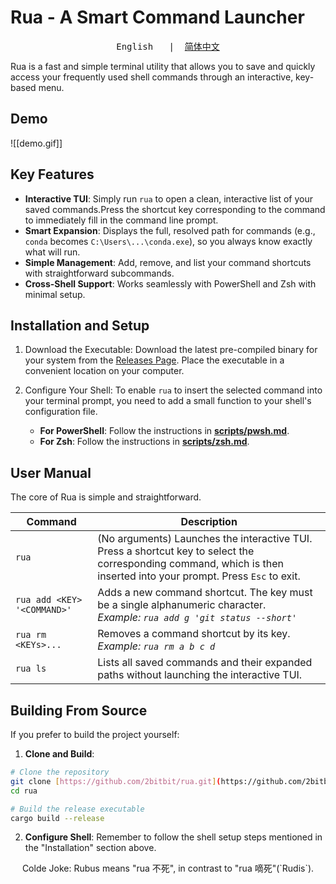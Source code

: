 # Rua - A Smart Command Launcher
<pre align="center">English   |  <a href="https://github.com/2bitbit/rua/README_cn.md">简体中文</a></pre>
Rua is a fast and simple terminal utility that allows you to save and quickly access your frequently used shell commands through an interactive, key-based menu.

## Demo 

![[demo.gif]]

## Key Features

* **Interactive TUI**: Simply run `rua` to open a clean, interactive list of your saved commands.Press the shortcut key corresponding to the command to immediately fill in the command line prompt.
* **Smart Expansion**: Displays the full, resolved path for commands (e.g., `conda` becomes `C:\Users\...\conda.exe`), so you always know exactly what will run.
* **Simple Management**: Add, remove, and list your command shortcuts with straightforward subcommands.
* **Cross-Shell Support**: Works seamlessly with PowerShell and Zsh with minimal setup.

## Installation and Setup

1. Download the Executable: Download the latest pre-compiled binary for your system from the [Releases Page](https://github.com/2bitbit/rua/releases/latest). Place the executable in a convenient location on your computer.

2. Configure Your Shell: To enable `rua` to insert the selected command into your terminal prompt, you need to add a small function to your shell's configuration file.
    * **For PowerShell**: Follow the instructions in [**scripts/pwsh.md**](https://github.com/2bitbit/rua/blob/main/scripts/pwsh.md).
    * **For Zsh**: Follow the instructions in [**scripts/zsh.md**](https://github.com/2bitbit/rua/blob/main/scripts/zsh.md).

## User Manual

The core of Rua is simple and straightforward.

| Command | Description |
|---|---|
| `rua` | (No arguments) Launches the interactive TUI. Press a shortcut key to select the corresponding command, which is then inserted into your prompt. Press `Esc` to exit. |
| `rua add <KEY> '<COMMAND>'` | Adds a new command shortcut. The key must be a single alphanumeric character. <br/>*Example: `rua add g 'git status --short'`* |
| `rua rm <KEYs>...` | Removes a command shortcut by its key. <br/>*Example: `rua rm a b c d`* |
| `rua ls` | Lists all saved commands and their expanded paths without launching the interactive TUI. |

## Building From Source

If you prefer to build the project yourself:

1. **Clone and Build**:
```sh
# Clone the repository
git clone [https://github.com/2bitbit/rua.git](https://github.com/2bitbit/rua.git)
cd rua

# Build the release executable
cargo build --release
```
2. **Configure Shell**: Remember to follow the shell setup steps mentioned in the "Installation" section above.

<p align="center"> Colde Joke: 
Rubus means "rua 不死", in contrast to "rua 嘀死"(`Rudis`).
</p>